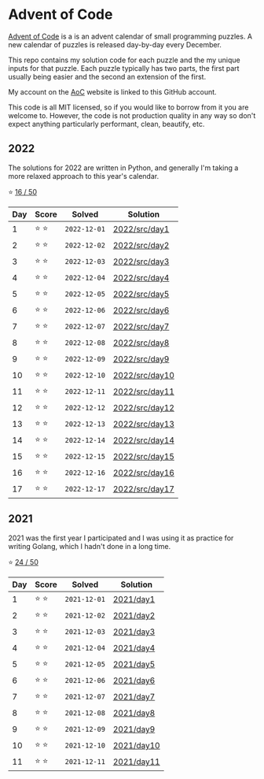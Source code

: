 # Advent of Code

[Advent of Code](https://adventofcode.com) is a is an advent calendar of small programming puzzles. A new calendar of
puzzles is released day-by-day every December.

This repo contains my solution code for each puzzle and the my unique inputs for that puzzle. Each puzzle typically has
two parts, the first part usually being easier and the second an extension of the first.

My account on the [AoC](https://adventofcode.com) website is linked to this GitHub account.

This code is all MIT licensed, so if you would like to borrow from it you are welcome to. However, the code is not
production quality in any way so don't expect anything particularly performant, clean, beautify, etc.

## 2022

The solutions for 2022 are written in Python, and generally I'm taking a more relaxed approach to this year's calendar.

:star: [16 / 50](https://adventofcode.com/2022)

| Day | Score         | Solved       | Solution                         |
| --- | ------------- | ------------ | -------------------------------- |
| 1   | :star: :star: | `2022-12-01` | [2022/src/day1](2022/src/day1)   |
| 2   | :star: :star: | `2022-12-02` | [2022/src/day2](2022/src/day2)   |
| 3   | :star: :star: | `2022-12-03` | [2022/src/day3](2022/src/day3)   |
| 4   | :star: :star: | `2022-12-04` | [2022/src/day4](2022/src/day4)   |
| 5   | :star: :star: | `2022-12-05` | [2022/src/day5](2022/src/day5)   |
| 6   | :star: :star: | `2022-12-06` | [2022/src/day6](2022/src/day6)   |
| 7   | :star: :star: | `2022-12-07` | [2022/src/day7](2022/src/day7)   |
| 8   | :star: :star: | `2022-12-08` | [2022/src/day8](2022/src/day8)   |
| 9   | :star: :star: | `2022-12-09` | [2022/src/day9](2022/src/day9)   |
| 10  | :star: :star: | `2022-12-10` | [2022/src/day10](2022/src/day10) |
| 11  | :star: :star: | `2022-12-11` | [2022/src/day11](2022/src/day11) |
| 12  | :star: :star: | `2022-12-12` | [2022/src/day12](2022/src/day12) |
| 13  | :star: :star: | `2022-12-13` | [2022/src/day13](2022/src/day13) |
| 14  | :star: :star: | `2022-12-14` | [2022/src/day14](2022/src/day14) |
| 15  | :star: :star: | `2022-12-15` | [2022/src/day15](2022/src/day15) |
| 16  | :star: :star: | `2022-12-16` | [2022/src/day16](2022/src/day16) |
| 17  | :star: :star: | `2022-12-17` | [2022/src/day17](2022/src/day17) |

## 2021

2021 was the first year I participated and I was using it as practice for writing Golang, which I hadn't done in a long
time.

:star: [24 / 50](https://adventofcode.com/2021)

| Day | Score         | Solved       | Solution                 |
| --- | ------------- | ------------ | ------------------------ |
| 1   | :star: :star: | `2021-12-01` | [2021/day1](2021/day1)   |
| 2   | :star: :star: | `2021-12-02` | [2021/day2](2021/day2)   |
| 3   | :star: :star: | `2021-12-03` | [2021/day3](2021/day3)   |
| 4   | :star: :star: | `2021-12-04` | [2021/day4](2021/day4)   |
| 5   | :star: :star: | `2021-12-05` | [2021/day5](2021/day5)   |
| 6   | :star: :star: | `2021-12-06` | [2021/day6](2021/day6)   |
| 7   | :star: :star: | `2021-12-07` | [2021/day7](2021/day7)   |
| 8   | :star: :star: | `2021-12-08` | [2021/day8](2021/day8)   |
| 9   | :star: :star: | `2021-12-09` | [2021/day9](2021/day9)   |
| 10  | :star: :star: | `2021-12-10` | [2021/day10](2021/day10) |
| 11  | :star: :star: | `2021-12-11` | [2021/day11](2021/day11) |
